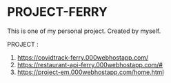 # PROJECT-FERRY
This is one of my personal project. Created by myself.

PROJECT :

1. https://covidtrack-ferry.000webhostapp.com/
2. https://restaurant-api-ferry.000webhostapp.com/#
3. https://project-em.000webhostapp.com/home.html
